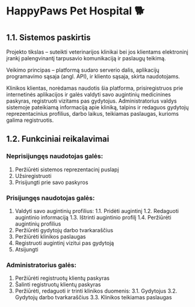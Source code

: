 # HappyPaws Pet Hospital 🐕

## 1.1. Sistemos paskirtis

Projekto tikslas – suteikti veterinarijos klinikai bei jos klientams elektroninį įrankį palengvinantį tarpusavio komunikaciją ir paslaugų teikimą.

Veikimo principas – platformą sudaro serverio dalis, aplikacijų programavimo sąsaja (angl. API), ir kliento sąsaja, skirta naudotojams. 

Klinikos klientas, norėdamas naudotis šia platforma, prisiregistruos prie internetinės aplikacijos ir galės valdyti savo augintinių medicinines paskyras, registruoti vizitams pas gydytojus. Administratorius valdys sistemoje pateikiamą informaciją apie kliniką, talpins ir redaguos gydytojų reprezentacinius profilius, darbo laikus, teikiamas paslaugas, kurioms galima registruotis.

## 1.2. Funkciniai reikalavimai

### Neprisijungęs naudotojas galės:
1.	Peržiūrėti sistemos reprezentacinį puslapį
2.	Užsiregistruoti 
3.	Prisijungti prie savo paskyros

### Prisijungęs naudotojas galės:
1.	Valdyti savo augintinių profilius:
  1.1.	Pridėti augintinį
  1.2.	Redaguoti augintinio informaciją
  1.3.	Ištrinti augintinio profilį
  1.4.	Peržiūrėti augintinių profilius
3.	Peržiūrėti gydytojų darbo tvarkaraščius
4.	Peržiūrėti klinikos paslaugas
5.	Registruoti augintinį vizitui pas gydytoją
6.	Atsijungti

### Administratorius galės:
1.	Peržiūrėti registruotų klientų paskyras
2.	Šalinti registruotų klientų paskyras
3.	Peržiūrėti, redaguoti ir trinti klinikos duomenis:
  3.1.	Gydytojus
  3.2.	Gydytojų darbo tvarkaraščius
  3.3.	Klinikos teikiamas paslaugas
